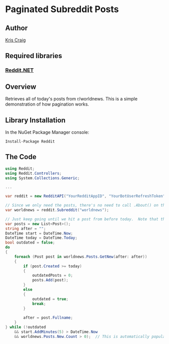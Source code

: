 # Paginated Subreddit Posts

## Author

[Kris Craig](../../../docs/contributors/Kris%20Craig.md)

## Required libraries

### [Reddit.NET](https://github.com/sirkris/Reddit.NET)

## Overview

Retrieves all of today's posts from r/worldnews.  This is a simple demonstration of how pagination works.

## Library Installation

In the NuGet Package Manager console:

    Install-Package Reddit

## The Code

```c#
using Reddit;
using Reddit.Controllers;
using System.Collections.Generic;

...

var reddit = new RedditAPI("YourRedditAppID", "YourBotUserRefreshToken");

// Since we only need the posts, there's no need to call .About() on this one.  --Kris
var worldnews = reddit.Subreddit("worldnews");

// Just keep going until we hit a post from before today.  Note that the API may sometimes return posts slightly out of order.  --Kris
var posts = new List<Post>();
string after = "";
DateTime start = DateTime.Now;
DateTime today = DateTime.Today;
bool outdated = false;
do
{
	foreach (Post post in worldnews.Posts.GetNew(after: after))
	{
		if (post.Created >= today)
		{
			outdatedPosts = 0;
			posts.Add(post);
		}
		else
		{
			outdated = true;
			break;
		}
		
		after = post.Fullname;
	}
} while (!outdated 
	&& start.AddMinutes(5) > DateTime.Now
	&& worldnews.Posts.New.Count > 0);  // This is automatically populated with the results of the last GetNew call.  --Kris
```

